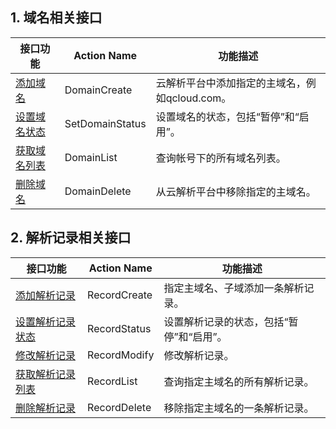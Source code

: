## 1. 域名相关接口

| 接口功能 | Action Name | 功能描述 |
|---------|---------|---------|
| [添加域名](http://tce.fsphere.cn/document/product/302/8504) | DomainCreate | 云解析平台中添加指定的主域名，例如qcloud.com。 |
| [设置域名状态](http://tce.fsphere.cn/document/product/302/8508) | SetDomainStatus | 设置域名的状态，包括“暂停”和“启用”。|
| [获取域名列表](http://tce.fsphere.cn/document/product/302/8505) | DomainList | 查询帐号下的所有域名列表。 |
| [删除域名](http://tce.fsphere.cn/document/product/302/3873) | DomainDelete | 从云解析平台中移除指定的主域名。 |

## 2. 解析记录相关接口

| 接口功能 | Action Name | 功能描述 |
|---------|---------|---------|
| [添加解析记录](http://tce.fsphere.cn/document/product/302/8516) | RecordCreate | 指定主域名、子域添加一条解析记录。 |
| [设置解析记录状态](http://tce.fsphere.cn/document/product/302/8519) |  RecordStatus | 设置解析记录的状态，包括“暂停”和“启用”。 |
| [修改解析记录](http://tce.fsphere.cn/document/product/302/8511)  | RecordModify | 修改解析记录。 |
| [获取解析记录列表](http://tce.fsphere.cn/document/product/302/8517) | RecordList | 查询指定主域名的所有解析记录。 |
| [删除解析记录](http://tce.fsphere.cn/document/product/302/8514)  | RecordDelete | 移除指定主域名的一条解析记录。 |
